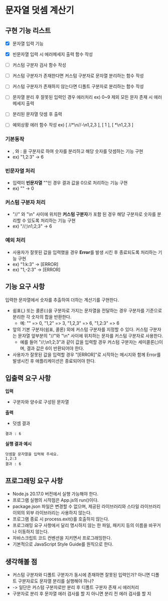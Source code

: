 # 문자열 덧셈 계산기

## 구현 기능 리스트
- [X] 문자열 입력 기능
- [X] 빈문자열 입력 시 에러메세지 출력 함수 작성
- [ ] 커스텀 구분자 검사 함수 작성
- [ ] 커스텀 구분자가 존재한다면 커스텀 구분자로 문자열 분리하는 함수 작성
- [ ] 커스텀 구분자가 존재하지 않는다면 디폴트 구분자로 분리하는 함수 작성
- [ ] 문자열 분리 후 잘못된 입력인 경우 에러처리 ex) 0~9 제외 모든 문자 존재 시 에러메세지 출력
- [ ] 분리된 문자열 덧셈 후 출력
- [ ] 예외상황 에러 함수 작성 ex) [ //*\n//-\n1,2,3 ], [ 1 ], [ *\n1,2,3 ]


### 기본동작

- , 와 : 을 구분자로 하여 숫자를 분리하고 해당 숫자를 덧셈하는 기능 구현
- ex) "1,2:3" -> 6

### 빈문자열 처리

- 입력이 **빈문자열** ""인 경우 결과 값을 0으로 처리하는 기능 구현
- ex) "" -> 0

### 커스텀 구분자 처리

- "//" 와 "\n" 사이에 위치한 **커스텀 구분자**가 포함 된 경우 해당 구분자로 숫자를 분리할 수 있도록 처리하는 기능 구현
- ex) "//;\n1;2;3" -> 6

### 예외 처리

- 사용자가 잘못된 값을 입력했을 경우 **Error**를 발생 시킨 후 종료되도록 처리하는 기능 구현
- ex) "1:k:3" -> [ERROR]
- ex) "1,-2:3" -> [ERROR]

## 기능 요구 사항

입력한 문자열에서 숫자를 추출하여 더하는 계산기를 구현한다.

- 쉼표(,) 또는 콜론(:)을 구분자로 가지는 문자열을 전달하는 경우 구분자를 기준으로 분리한 각 숫자의 합을 반환한다.
  - 예: "" => 0, "1,2" => 3, "1,2,3" => 6, "1,2:3" => 6
- 앞의 기본 구분자(쉼표, 콜론) 외에 커스텀 구분자를 지정할 수 있다. 커스텀 구분자는 문자열 앞부분의 "//"와 "\n" 사이에 위치하는 문자를 커스텀 구분자로 사용한다.
  - 예를 들어 "//;\n1;2;3"과 같이 값을 입력할 경우 커스텀 구분자는 세미콜론(;)이며, 결과 값은 6이 반환되어야 한다.
- 사용자가 잘못된 값을 입력할 경우 "[ERROR]"로 시작하는 메시지와 함께 Error를 발생시킨 후 애플리케이션은 종료되어야 한다.

## 입출력 요구 사항

**입력**

- 구분자와 양수로 구성된 문자열

**출력**

- 덧셈 결과

```
결과 : 6
```

**실행 결과 예시**

```
덧셈할 문자열을 입력해 주세요.
1,2:3
결과 : 6
```

## 프로그래밍 요구 사항

- Node.js 20.17.0 버전에서 실행 가능해야 한다.
- 프로그램 실행의 시작점은 App.js의 run()이다.
- package.json 파일은 변경할 수 없으며, 제공된 라이브러리와 스타일 라이브러리 이외의 외부 라이브러리는 사용하지 않는다.
- 프로그램 종료 시 process.exit()를 호출하지 않는다.
- 프로그래밍 요구 사항에서 달리 명시하지 않는 한 파일, 패키지 등의 이름을 바꾸거나 이동하지 않는다.
- 자바스크립트 코드 컨벤션을 지키면서 프로그래밍한다.
- 기본적으로 JavaScript Style Guide를 원칙으로 한다.

## 생각해볼 점

 - 커스텀 구분자와 디폴트 구분자가 동시에 존재하면 잘못된 입력인가? 아니면 디폴트 구분자로도 문자열 분리를 실행해야 하나?
 - -> 일단은 커스텀 구분자로만 분리 후 디폴트 구분자 존재 시 에러처리
 - 구분자로 분리 후 문자열 에러 검사를 할 지 아니면 분리 전 에러 검사를 할 지